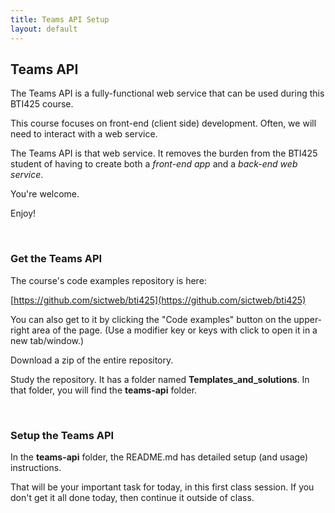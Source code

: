 ```yaml
---
title: Teams API Setup
layout: default
---
```


## Teams API

The Teams API is a fully-functional web service that can be used during this BTI425 course. 

This course focuses on front-end (client side) development. Often, we will need to interact with a web service. 

The Teams API is that web service. It removes the burden from the BTI425 student of having to create both a *front-end app* and a *back-end web service*. 

You're welcome. 

Enjoy!

<br>

### Get the Teams API

The course's code examples repository is here:

[https://github.com/sictweb/bti425](https://github.com/sictweb/bti425)

You can also get to it by clicking the "Code examples" button on the upper-right area of the page. (Use a modifier key or keys with click to open it in a new tab/window.)

Download a zip of the entire repository.

Study the repository. It has a folder named **Templates_and_solutions**. In that folder, you will find the **teams-api** folder. 

<br>

### Setup the Teams API

In the **teams-api** folder, the README.md has detailed setup (and usage) instructions. 

That will be your important task for today, in this first class session. If you don't get it all done today, then continue it outside of class.

